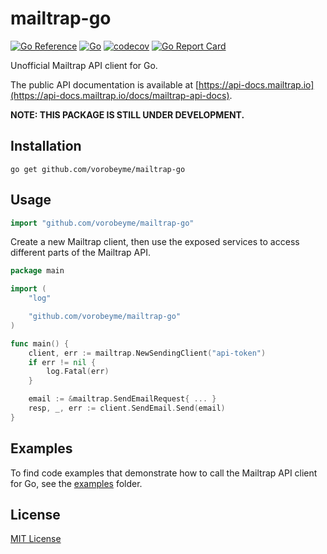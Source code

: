 # mailtrap-go

[![Go Reference](https://pkg.go.dev/badge/github.com/vorobeyme/mailtrap-go.svg)](https://pkg.go.dev/github.com/vorobeyme/mailtrap-go)
[![Go](https://github.com/vorobeyme/mailtrap-go/actions/workflows/go.yml/badge.svg)](https://github.com/vorobeyme/mailtrap-go/actions/workflows/go.yml)
[![codecov](https://codecov.io/gh/vorobeyme/mailtrap-go/branch/main/graph/badge.svg?token=III91WIPLL)](https://codecov.io/gh/vorobeyme/mailtrap-go)
[![Go Report Card](https://goreportcard.com/badge/github.com/vorobeyme/mailtrap-go)](https://goreportcard.com/report/github.com/vorobeyme/mailtrap-go)


Unofficial Mailtrap API client for Go.

The public API documentation is available at [https://api-docs.mailtrap.io](https://api-docs.mailtrap.io/docs/mailtrap-api-docs).

**NOTE: THIS PACKAGE IS STILL UNDER DEVELOPMENT.**

## Installation
```
go get github.com/vorobeyme/mailtrap-go
```

## Usage

```go
import "github.com/vorobeyme/mailtrap-go"
```

Create a new Mailtrap client, then use the exposed services to access different parts of the Mailtrap API.

```go
package main

import (
    "log"

    "github.com/vorobeyme/mailtrap-go"
)

func main() {
    client, err := mailtrap.NewSendingClient("api-token")
    if err != nil {
        log.Fatal(err)
    }

    email := &mailtrap.SendEmailRequest{ ... }
    resp, _, err := client.SendEmail.Send(email)
}
```

## Examples

To find code examples that demonstrate how to call the Mailtrap API client for Go, see the [examples](/examples/) folder.


## License

[MIT License](./LICENSE)
